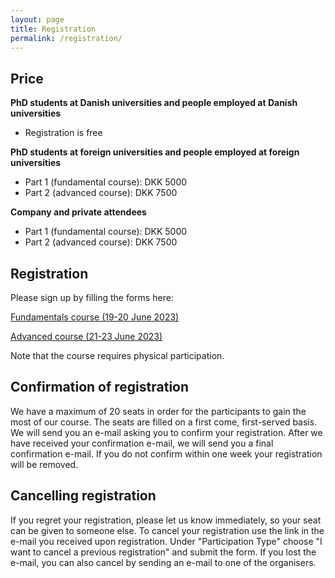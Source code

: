 ```yaml
---
layout: page
title: Registration
permalink: /registration/
---
```

## Price

**PhD students at Danish universities and people employed at Danish universities**
- Registration is free

**PhD students at foreign universities and people employed at foreign universities**
- Part 1 (fundamental course): DKK 5000
- Part 2 (advanced course): DKK 7500

**Company and private attendees**
- Part 1 (fundamental course): DKK 5000
- Part 2 (advanced course): DKK 7500

## Registration

Please sign up by filling the forms here:

[Fundamentals course (19-20 June 2023)](https://forms.gle/L3VHCYKZ1U6KeqES6)

[Advanced course (21-23 June 2023)](https://forms.gle/FFnLx5NYwjSM45RZ7)

Note that the course requires physical participation.

## Confirmation of registration

We have a maximum of 20 seats in order for the participants to gain the most of our course. The seats are filled on a first come, first-served basis. We will send you an e-mail asking you to confirm your registration. After we have received your confirmation e-mail, we will send you a final confirmation e-mail. If you do not confirm  within one week your registration will be removed.

## Cancelling registration

If you regret your registration, please let us know immediately, so your seat can be given to someone else. To cancel your registration use the link in the e-mail you received upon registration. Under "Participation Type" choose "I want to cancel a previous registration" and submit the form. If you lost the e-mail, you can also cancel by sending an e-mail to one of the organisers.